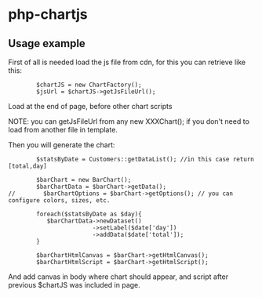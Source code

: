 # php-chartjs

Usage example
---

First of all is needed load the js file from cdn, for this you can retrieve like this:
````
        $chartJS = new ChartFactory();
        $jsUrl = $chartJS->getJsFileUrl();
````
Load at the end of page, before other chart scripts

<script src="{$chartJS}"></script>

NOTE: you can getJsFileUrl from any new XXXChart(); if you don't need to load from another file in template.

Then you will generate the chart:
````
        $statsByDate = Customers::getDataList(); //in this case return [total,day]
        
        $barChart = new BarChart();
        $barChartData = $barChart->getData();
//        $barChartOptions = $barChart->getOptions(); // you can configure colors, sizes, etc.
    
        foreach($statsByDate as $day){
           $barChartData->newDataset()
                        ->setLabel($date['day'])
                        ->addData($date['total']);
        }
        
        $barChartHtmlCanvas = $barChart->getHtmlCanvas();
        $barChartHtmlScript = $barChart->getHtmlScript();
````

And add canvas in body where chart should appear, and script after previous $chartJS was included in page.

